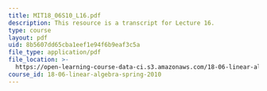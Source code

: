 ```yaml
---
title: MIT18_06S10_L16.pdf
description: This resource is a transcript for Lecture 16.
type: course
layout: pdf
uid: 8b5607dd65cba1eef1e94f6b9eaf3c5a
file_type: application/pdf
file_location: >-
  https://open-learning-course-data-ci.s3.amazonaws.com/18-06-linear-algebra-spring-2010/8b5607dd65cba1eef1e94f6b9eaf3c5a_MIT18_06S10_L16.pdf
course_id: 18-06-linear-algebra-spring-2010
---
```

